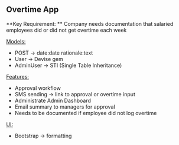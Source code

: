 ## Overtime App

**Key Requirement: ** Company needs documentation that salaried employees did or did not get overtime each week

<ins> Models: </ins> <br>
* POST -> date:date rationale:text
* User -> Devise gem
* AdminUser -> STI (Single Table Inheritance)

<ins> Features: </ins> <br> 
* Approval workflow
* SMS sending -> link to approval or overtime input
* Administrate Admin Dashboard
* Email summary to managers for approval
* Needs to be documented if employee did not log overtime

<ins> UI: </ins> <br>
* Bootstrap -> formatting